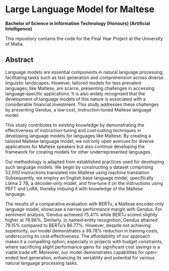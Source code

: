 # Large Language Model for Maltese 

**Bachelor of Science in Information Technology (Honours) (Artificial Intelligence)**

This repository contains the code for the Final Year Project at the University of Malta.

## Abstract

Language models are essential components in natural language processing, facilitating tasks such as text generation and comprehension across diverse linguistic landscapes. However, tailored models for less prevalent languages, like Maltese, are scarce, presenting challenges in accessing language‐specific applications. It is also widely recognised that the development of language models of this nature is associated with a considerable financial investment. This study addresses these challenges by presenting Gendus, a low‐cost, instruction‐tuned Maltese language model.

This study contributes to existing knowledge by demonstrating the effectiveness of instruction‐tuning and cost‐cutting techniques in developing language models for languages like Maltese. By creating a tailored Maltese language model, we not only open avenues for diverse applications for Maltese speakers but also continue developing the framework for creating models for other underrepresented languages.

Our methodology is adapted from established practices used for developing such language models. We begin by constructing a dataset comprising 52,000 instructions translated into Maltese using machine translation. Subsequently, we employ an English base language model, specifically Llama 2 7B, a decoder‐only model, and fine‐tune it on the instructions using PEFT and LoRA, thereby imbuing it with knowledge of the Maltese language.

The results of a comparative evaluation with BERTu, a Maltese encoder‐only language model, showcase a narrow performance margin with Gendus. For sentiment analysis, Gendus achieved 75.41% while BERTu scored slightly higher at 78.96%. Similarly, in named‐entity recognition, Gendus attained 79.15% compared to BERTu’s 86.77%. However, despite not achieving superiority, our model demonstrates a 99.78% reduction in training costs, underscoring its cost‐effectiveness. The affordability of our approach makes it a compelling option, especially in projects with budget constraints, where sacrificing slight performance gains for significant cost savings is a viable trade off. Moreover, our model demonstrates capabilities for open‐ended text generation, enhancing its versatility and potential for various natural language processing tasks.
